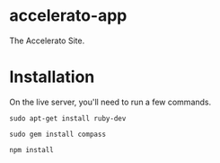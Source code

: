 # accelerato-app
The Accelerato Site. 

# Installation
On the live server, you'll need to run a few commands.

`sudo apt-get install ruby-dev`

`sudo gem install compass`

`npm install`
